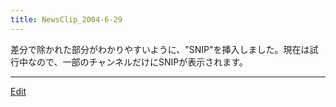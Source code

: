 ```yaml
---
title: NewsClip_2004-6-29
---
```

差分で除かれた部分がわかりやすいように、"SNIP"を挿入しました。現在は試行中なので、一部のチャンネルだけにSNIPが表示されます。



----
[Edit](https://github.com/vitroid/vitroid.github.io/edit/master/MD/NewsClip_2004-6-29.md)
